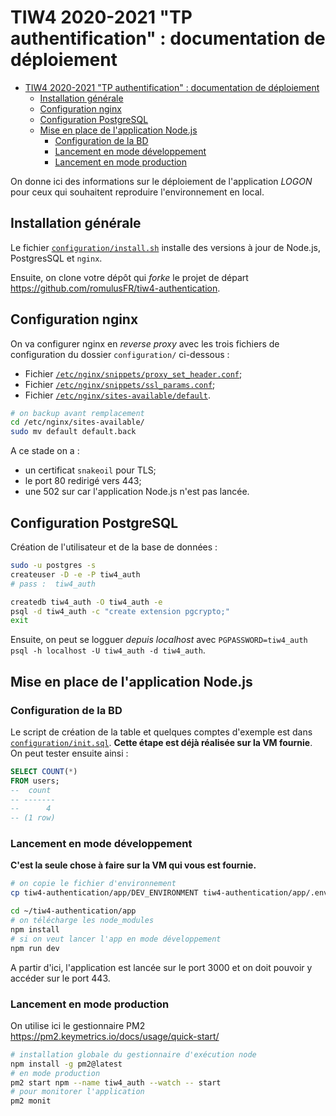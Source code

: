 TIW4 2020-2021 "TP authentification" : documentation de déploiement
===================================================================

<!-- markdownlint-disable MD004-->
- [TIW4 2020-2021 "TP authentification" : documentation de déploiement](#tiw4-2020-2021-tp-authentification--documentation-de-déploiement)
  - [Installation générale](#installation-générale)
  - [Configuration nginx](#configuration-nginx)
  - [Configuration PostgreSQL](#configuration-postgresql)
  - [Mise en place de l'application Node.js](#mise-en-place-de-lapplication-nodejs)
    - [Configuration de la BD](#configuration-de-la-bd)
    - [Lancement en mode développement](#lancement-en-mode-développement)
    - [Lancement en mode production](#lancement-en-mode-production)
<!-- markdownlint-enable MD004-->

On donne ici des informations sur le déploiement de l'application _LOGON_ pour ceux qui souhaitent reproduire l'environnement en local.

Installation générale
---------------------

Le fichier [`configuration/install.sh`](configuration/install.sh) installe des versions à jour de Node.js, PostgresSQL et `nginx`.

Ensuite, on clone votre dépôt qui _forke_ le projet de départ <https://github.com/romulusFR/tiw4-authentication>.

Configuration nginx
-------------------

On va configurer nginx en _reverse proxy_ avec les trois fichiers de configuration du dossier `configuration/` ci-dessous :

- Fichier [`/etc/nginx/snippets/proxy_set_header.conf`](configuration/proxy_set_header.conf);
- Fichier [`/etc/nginx/snippets/ssl_params.conf`](configuration/ssl_params.conf);
- Fichier [`/etc/nginx/sites-available/default`](configuration/default).

```bash
# on backup avant remplacement
cd /etc/nginx/sites-available/
sudo mv default default.back
```

A ce stade on a :

- un certificat `snakeoil` pour TLS;
- le port 80 redirigé vers 443;
- une 502 sur car l'application Node.js n'est pas lancée.

Configuration PostgreSQL
------------------------

Création de l'utilisateur et de la base de données :

```bash
sudo -u postgres -s
createuser -D -e -P tiw4_auth
# pass :  tiw4_auth

createdb tiw4_auth -O tiw4_auth -e
psql -d tiw4_auth -c "create extension pgcrypto;"
exit
```

Ensuite, on peut se logguer _depuis localhost_ avec `PGPASSWORD=tiw4_auth psql -h localhost -U tiw4_auth -d tiw4_auth`.

Mise en place de l'application Node.js
--------------------------------------

### Configuration de la BD

Le script de création de la table et quelques comptes d'exemple est dans [`configuration/init.sql`](configuration/init.sql).
**Cette étape est déjà réalisée sur la VM fournie**.
On peut tester ensuite ainsi :

```sql
SELECT COUNT(*)
FROM users;
--  count
-- -------
--      4
-- (1 row)
```

### Lancement en mode développement

**C'est la seule chose à faire sur la VM qui vous est fournie.**

```bash
# on copie le fichier d'environnement
cp tiw4-authentication/app/DEV_ENVIRONMENT tiw4-authentication/app/.env

cd ~/tiw4-authentication/app
# on télécharge les node_modules
npm install
# si on veut lancer l'app en mode développement
npm run dev
```

A partir d'ici, l'application est lancée sur le port 3000 et on doit pouvoir y accéder sur le port 443.

### Lancement en mode production

On utilise ici le gestionnaire PM2 <https://pm2.keymetrics.io/docs/usage/quick-start/>

```bash
# installation globale du gestionnaire d'exécution node
npm install -g pm2@latest
# en mode production
pm2 start npm --name tiw4_auth --watch -- start
# pour monitorer l'application
pm2 monit
```
